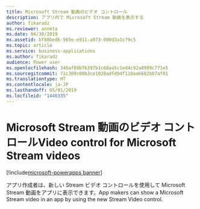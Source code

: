 ```yaml
---
title: Microsoft Stream 動画のビデオ コントロール
description: アプリ内で Microsoft Stream 動画を表示する
author: fikaradz
ms.reviewer: anneta
ms.date: 04/30/2019
ms.assetid: bf88bed6-565e-e911-a973-000d3a1c79c5
ms.topic: article
ms.service: business-applications
ms.author: fikaradz
audience: Power user
ms.openlocfilehash: 340af89b76397b1c60aa5c1ed4c92a8909c771e5
ms.sourcegitcommit: 71c309c00b3ce1028adfd94f110aa6682b07af01
ms.translationtype: HT
ms.contentlocale: ja-JP
ms.lasthandoff: 05/01/2019
ms.locfileid: "1446335"
---
```

# <a name="video-control-for-microsoft-stream-videos"></a><span data-ttu-id="c326e-103">Microsoft Stream 動画のビデオ コントロール</span><span class="sxs-lookup"><span data-stu-id="c326e-103">Video control for Microsoft Stream videos</span></span>

[!include[microsoft-powerapps banner](../includes/microsoft-powerapps.md)]

<span data-ttu-id="c326e-104">アプリ作成者は、新しい Stream ビデオ コントロールを使用して Microsoft Stream 動画をアプリに表示できます。</span><span class="sxs-lookup"><span data-stu-id="c326e-104">App makers can show a Microsoft Stream video in an app by using the new Stream Video control.</span></span>

